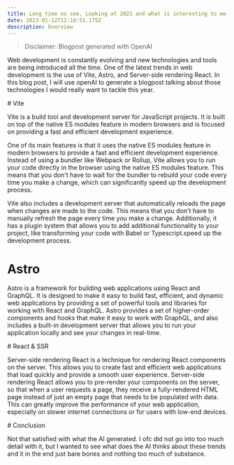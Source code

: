 ```yaml
---
title: Long time no see, Looking at 2023 and what is interesting to me
date: 2023-01-12T12:18:51.175Z
description: Overview
---
```

> ﻿Disclaimer: Blogpost generated with OpenAI 

Web development is constantly evolving and new technologies and tools are being introduced all the time. One of the latest trends in web development is the use of Vite, Astro, and Server-side rendering React. In this blog post, I will use openAI to generate a blogpost talking about those technologies I would really want to tackle this year. 


#﻿ Vite

Vite is a build tool and development server for JavaScript projects. It is built on top of the native ES modules feature in modern browsers and is focused on providing a fast and efficient development experience.

One of its main features is that it uses the native ES modules feature in modern browsers to provide a fast and efficient development experience. Instead of using a bundler like Webpack or Rollup, Vite allows you to run your code directly in the browser using the native ES modules feature. This means that you don't have to wait for the bundler to rebuild your code every time you make a change, which can significantly speed up the development process.

Vite also includes a development server that automatically reloads the page when changes are made to the code. This means that you don't have to manually refresh the page every time you make a change. Additionally, it has a plugin system that allows you to add additional functionality to your project, like transforming your code with Babel or Typescript.speed up the development process.

# Astro

Astro is a framework for building web applications using React and GraphQL. It is designed to make it easy to build fast, efficient, and dynamic web applications by providing a set of powerful tools and libraries for working with React and GraphQL. Astro provides a set of higher-order components and hooks that make it easy to work with GraphQL, and also includes a built-in development server that allows you to run your application locally and see your changes in real-time.

#﻿ React & SSR 

Server-side rendering React is a technique for rendering React components on the server. This allows you to create fast and efficient web applications that load quickly and provide a smooth user experience. Server-side rendering React allows you to pre-render your components on the server, so that when a user requests a page, they receive a fully-rendered HTML page instead of just an empty page that needs to be populated with data. This can greatly improve the performance of your web application, especially on slower internet connections or for users with low-end devices.

#﻿ Conclusion

N﻿ot that satisfied with what the AI generated. I ofc did not go into too much detail with it, but I wanted to see what does the AI thinks about these trends  and it in the end just bare bones and nothing too much of substance.
